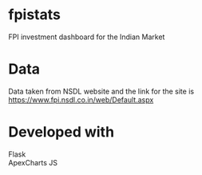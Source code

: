 # fpistats
FPI investment dashboard for the Indian Market


# Data
Data taken from NSDL website and the link for the site is https://www.fpi.nsdl.co.in/web/Default.aspx

# Developed with
Flask  
ApexCharts JS
